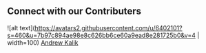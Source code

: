 ## Connect with our Contributers
![alt text](https://avatars2.githubusercontent.com/u/6402101?s=460&u=7b97c894ae98e8c626bb6ce60a9ead8e281725b0&v=4 | width=100)
[Andrew Kalik](https://github.com/askalik)


